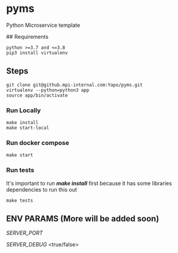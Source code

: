 # pyms
Python Microservice template

## Requirements
```
python >=3.7 and <=3.8
pip3 install virtualenv
```

## Steps
```
git clone git@github.mpi-internal.com:Yapo/pyms.git
virtualenv --python=python3 app
source app/bin/activate
```

### Run Locally
```
make install
make start-local
```

### Run docker compose
```
make start
```

### Run tests

It's important to run ***make install*** first because it has some libraries dependencies to run this out

```
make tests
```


## ENV PARAMS (More will be added soon)

*SERVER_PORT* <num>
  
*SERVER_DEBUG* <true/false>
